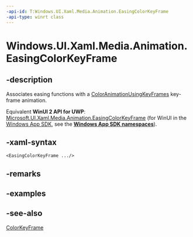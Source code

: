 ```yaml
---
-api-id: T:Windows.UI.Xaml.Media.Animation.EasingColorKeyFrame
-api-type: winrt class
---
```


<!-- Class syntax.
public class EasingColorKeyFrame : Windows.UI.Xaml.Media.Animation.ColorKeyFrame, Windows.UI.Xaml.Media.Animation.IEasingColorKeyFrame
-->

# Windows.UI.Xaml.Media.Animation.EasingColorKeyFrame

## -description
Associates easing functions with a [ColorAnimationUsingKeyFrames](coloranimationusingkeyframes.md) key-frame animation.

Equivalent **WinUI 2 API for UWP**: [Microsoft.UI.Xaml.Media.Animation.EasingColorKeyFrame](/windows/winui/api/microsoft.ui.xaml.media.animation.easingcolorkeyframe) (for WinUI in the [Windows App SDK](/windows/apps/windows-app-sdk/), see the **[Windows App SDK namespaces](/windows/windows-app-sdk/api/winrt/)**).

## -xaml-syntax
```xaml
<EasingColorKeyFrame .../>
```


## -remarks

## -examples

## -see-also
[ColorKeyFrame](colorkeyframe.md)
